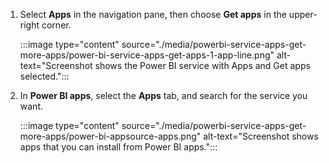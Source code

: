 1. Select **Apps** in the navigation pane, then choose **Get apps** in the upper-right corner.

     :::image type="content" source="./media/powerbi-service-apps-get-more-apps/power-bi-service-apps-get-apps-1-app-line.png" alt-text="Screenshot shows the Power BI service with Apps and Get apps selected.":::

1. In **Power BI apps**, select the **Apps** tab, and search for the service you want.

    :::image type="content" source="./media/powerbi-service-apps-get-more-apps/power-bi-appsource-apps.png" alt-text="Screenshot shows apps that you can install from Power BI apps.":::
